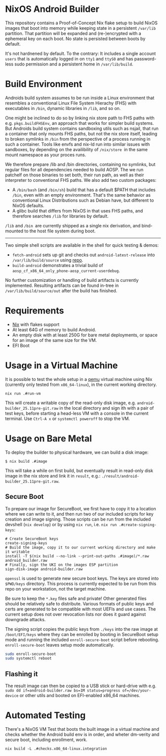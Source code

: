 # NixOS Android Builder

This repository contains a Proof-of-Concept Nix flake setup to build NixOS images that boot into memory while keeping state in a persistent `/var/lib` partition. That partition will be expanded and (re-)encrypted with
a ephemeral key on each boot. No state is persisted between boots by default.

It's not hardnened by default. To the contrary: It includes a single account `users` that is automatically logged in on `tty1` and `ttyS0` and has password-less sudo permission and a persistent home in `/var/lib/build`.

# Build Environment

Androids build system assumes to be run inside a Linux environment that resembles a conventional Linux File System Hierachy (FHS) with executables in `/bin`, dynamic libraries in `/lib`, and so on.

One might be inclined to do so by linking nix store path to FHS paths with e.g. `pkgs.buildFHSEnv`, an approach that works for simpler build systems. But Androids build system contains sandboxing utils such as nsjail, that run a container that only mounts FHS paths, but not the nix store itself, leading to broken symlinks in `/bin` from the perspective of a process running in such a container.
Tools like envfs and nix-ld run into similar issues with sandboxes, by depending on the  availibility of `/nix/store `in the same mount namespace as your proces runs.

We therefore prepare /lib and /bin directories, containing no symlinks, but regular files for all dependencies needed to build AOSP.
The we run patchelf on those binaries to set both, their run path, as well as their interpreter to conventional FHS paths.
We also add two custom packages:
- A `/bin/bash` (and `/bin/sh`) build that has a default $PATH that includes `/bin`, even with an empty environment. That's the same behavior as conventional Linux Distributions such as Debian have, but different to NixOS defaults.
- A glibc build that differs from NixOS in that uses FHS paths, and therefore searches `/lib` for libraries by default.

`/lib` and `/bin `are currently shipped as a single nix derivation, and bind-mounted to the host file system during boot.

---

Two simple shell scripts are available in the shell for quick testing & demos:

* `fetch-android` sets up git and checks out `android-latest-release` into `/var/lib/build/source` using [repo](https://android.googlesource.com/tools/repo).
* `build-android` demonstrates a trivial build of `aosp_cf_x86_64_only_phone-aosp_current-userdebug`.

No further customization or handling of build artifacts is currently implemented.
Resulting artifacts can be found in-tree in `/var/lib/build/source/out` after the
build has finished.

# Requirements

* [Nix](https://nixos.org) with flakes support
* At least 64G of memory to build Android.
* An empty disk with at least 250G for bare metal deployments, or space for an image of the same size for the VM.
* EFI Boot

# Usage in a Virtual Machine

It is possible to test the whole setup in a [qemu](http://qemu.org/) virtual machine using Nix (currently only tested from `x86_64-linux`), in the current working directory.

```shell-session
nix run .#run-vm
```

This will create a writable copy of the read-only disk image, e.g. `android-builder_25.11pre-git.raw` in the local directory and sign ith with a pair of test keys,
before starting a head-less VM with a console in the current terminal. Use `Ctrl-A x` or `systemctl poweroff` to stop the VM.

# Usage on Bare Metal

To deploy the builder to physical hardware, we can build a disk image:

```shell-session
$ nix build .#image
```

This will take a while on first build, but eventually result in read-only disk image in the nix store and link it in `result`, e.g.: `./result/android-builder_25.11pre-git.raw`.

## Secure Boot

To prepare our image for SecureBoot, we first have to copy it to a location where we can write to it, and then run two of our included scripts for key creation and image signing.
Those scripts can be run from the included devshell (`nix develop`) or by using `nix run`, i.e. `nix run .#create-signing-keys`:

```shell-session
# Create SecureBoot keys
create-signing-keys
# Build the image, copy it to our current working directory and make it writable
install -T $(nix build --no-link --print-out-paths .#image)/*.raw android_builder.raw
# Finally, sign the UKI on the images ESP partition
sign-disk-image android-builder.raw
```

`openssl` is used to generate new secure boot keys. The keys are stored into `$PWD/keys` directory.
This process is currently expected to be run from this repo on your workstation, not the target machine.

Be sure to keep the `*.key` files safe and private! Other generated files should be relatively safe to distribute. Various formats of public keys and certs are generated to be compatible with most UEFIs and use cases. The current setup does not over revocation lists nor does it guard against downgrade attacks.

The signing script copies the public keys from `./keys` into the raw image at `/boot/EFI/keys` where they can be enrolled by booting in SecureBoot setup mode and running the included `enroll-secure-boot` script before rebooting. `enroll-secure-boot` leaves setup mode automatically.

```sh
sudo enroll-secure-boot
sudo systemctl reboot
```

## Flashing it

The result image can then be copied to a USB stick or hard-drive with e.g. `sudo dd if=android-builder.raw bs=1M status=progress of=/dev/your-device` or other utils and booted on EFI-enabled x86_64 machines.


# Automated Testing

There's a NixOS VM Test that boots the built image in a virtual machine and checks whether the Android build env is in order, and wheter dm-verity and secure boot, including enrollment, work.

```shell-session
nix build -L .#checks.x86_64-linux.integration
```

